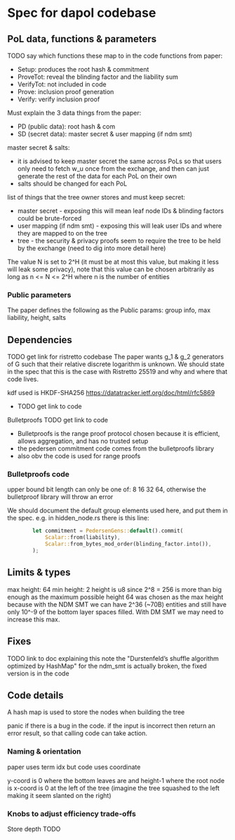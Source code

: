 # Spec for dapol codebase

## PoL data, functions & parameters

TODO say which functions these map to in the code
functions from paper:
- Setup: produces the root hash & commitment
- ProveTot: reveal the blinding factor and the liability sum
- VerifyTot: not included in code
- Prove: inclusion proof generation
- Verify: verify inclusion proof

Must explain the 3 data things from the paper:
- PD (public data): root hash & com
- SD (secret data): master secret & user mapping (if ndm smt)

master secret & salts:
- it is advised to keep master secret the same across PoLs so that users only need to fetch w_u once from the exchange, and then can just generate the rest of the data for each PoL on their own
- salts should be changed for each PoL

list of things that the tree owner stores and must keep secret:
- master secret - exposing this will mean leaf node IDs & blinding factors could be brute-forced
- user mapping (if ndm smt) - exposing this will leak user IDs and where they are mapped to on the tree
- tree - the security & privacy proofs seem to require the tree to be held by the exchange (need to dig into more detail here)

The value N is set to 2^H (it must be at most this value, but making it less will leak some privacy), note that this value can be chosen arbitrarily as long as n <= N <= 2^H where n is the number of entities

### Public parameters

The paper defines the following as the Public params: group info, max liability, height, salts

## Dependencies

TODO get link for ristretto codebase
The paper wants g_1 & g_2 generators of G such that their relative discrete logarithm is unknown. We should state in the spec that this is the case with Ristretto 25519 and why and where that code lives.

kdf used is HKDF-SHA256 https://datatracker.ietf.org/doc/html/rfc5869
- TODO get link to code

Bulletproofs TODO get link to code
- Bulletproofs is the range proof protocol chosen because it is efficient, allows aggregation, and has no trusted setup
- the pedersen commitment code comes from the bulletproofs library
- also obv the code is used for range proofs

### Bulletproofs code

upper bound bit length can only be one of: 8 16 32 64, otherwise the bulletproof library will throw an error

We should document the default group elements used here, and put them in the spec. e.g. in hidden_node.rs there is this line:
```rust
        let commitment = PedersenGens::default().commit(
            Scalar::from(liability),
            Scalar::from_bytes_mod_order(blinding_factor.into()),
        );
```

## Limits & types

max height: 64
min height: 2
height is u8 since 2^8 = 256 is more than big enough as the maximum possible height
64 was chosen as the max height because with the NDM SMT we can have 2^36 (~70B) entities and still have only 10^-9 of the bottom layer spaces filled. With DM SMT we may need to increase this max.

## Fixes

TODO link to doc explaining this
note the "Durstenfeld’s shuffle algorithm optimized by HashMap" for the ndm_smt is actually broken, the fixed version is in the code

## Code details

A hash map is used to store the nodes when building the tree

panic if there is a bug in the code. if the input is incorrect then return an error result, so that calling code can take action.

### Naming & orientation

paper uses term idx but code uses coordinate

y-coord is 0 where the bottom leaves are and height-1 where the root node is
x-coord is 0 at the left of the tree (imagine the tree squashed to the left making it seem slanted on the right)

### Knobs to adjust efficiency trade-offs

Store depth TODO

